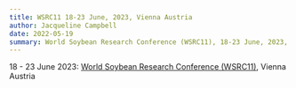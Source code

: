 ```yaml
---
title: WSRC11 18-23 June, 2023, Vienna Austria
author: Jacqueline Campbell
date: 2022-05-19
summary: World Soybean Research Conference (WSRC11), 18-23 June, 2023, Vienna Austria
---
```

18 - 23 June 2023:
[World Soybean Research Conference (WSRC11)](https://www.wsrc11vienna.com), Vienna Austria
